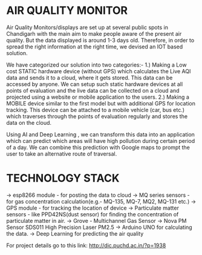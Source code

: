 # AIR QUALITY MONITOR
Air Quality Monitors/displays are set up at several public spots in Chandigarh with the main aim to make people aware of the present air quality. But the data displayed is around 1-3 days old. Therefore, in order to spread the right information at the right time, we devised an IOT based solution.

We have categorized our solution into two categories:-
1.) Making a Low cost STATIC hardware device (without GPS) which calculates the Live AQI data and sends it to a cloud, where it gets stored. This data can be accessed by anyone. We can setup such static hardware devices at all points of evaluation and the live data can be collected on a cloud and projected using a website or mobile application to the users.
2.) Making a MOBILE device similar to the first model but with additional GPS for location tracking. This device can be attached to a mobile vehicle (car, bus etc.) which traverses through the points of evaluation regularly and stores the data on the cloud.

Using AI and Deep Learning , we can transform this data into an application which can predict which areas will have high pollution during certain period of a day. We can combine this prediction with Google maps to prompt the user to take an alternative route of traversal.

# TECHNOLOGY STACK
-> esp8266 module - for posting the data to cloud
-> MQ series sensors - for gas concentration calculation(e.g.- MQ-135, MQ-7, MQ2, MQ-131 etc.)
-> GPS module - for tracking the location of device
-> Particulate matter sensors - like PPD42NS(dust sensor) for finding the concentration of particulate matter in air.
-> Grove - Multichannel Gas Sensor
-> Nova PM Sensor SDS011 High Precision Laser PM2.5
-> Arduino UNO for calculating the data.
-> Deep Learning for predicting the air quality 


For project details go to this link:
http://dic.puchd.ac.in/?p=1938
